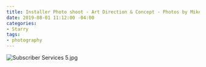 ```yaml
---
title: Installer Photo shoot - Art Direction & Concept - Photos by Mike Edmonds
date: 2019-08-01 11:12:00 -04:00
categories:
- Starry
tags:
- photography
---
```


![Subscriber Services 5.jpg](/uploads/Subscriber%20Services%205.jpg)
